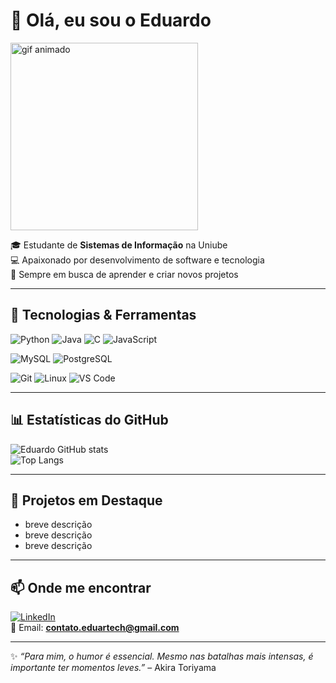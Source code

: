 # 👋 Olá, eu sou o Eduardo 

<img src="https://i.imgflip.com/65qngn.gif" width="300" alt="gif animado"/>

🎓 Estudante de **Sistemas de Informação** na Uniube  
💻 Apaixonado por desenvolvimento de software e tecnologia  
🚀 Sempre em busca de aprender e criar novos projetos  

---

## 🔧 Tecnologias & Ferramentas
![Python](https://img.shields.io/badge/Python-3776AB?style=for-the-badge&logo=python&logoColor=white)
![Java](https://img.shields.io/badge/Java-ED8B00?style=for-the-badge&logo=openjdk&logoColor=white)
![C](https://img.shields.io/badge/C-00599C?style=for-the-badge&logo=c&logoColor=white)
![JavaScript](https://img.shields.io/badge/JavaScript-F7DF1E?style=for-the-badge&logo=javascript&logoColor=black)

![MySQL](https://img.shields.io/badge/MySQL-4479A1?style=for-the-badge&logo=mysql&logoColor=white)
![PostgreSQL](https://img.shields.io/badge/PostgreSQL-316192?style=for-the-badge&logo=postgresql&logoColor=white)

![Git](https://img.shields.io/badge/Git-F05032?style=for-the-badge&logo=git&logoColor=white)
![Linux](https://img.shields.io/badge/Linux-FCC624?style=for-the-badge&logo=linux&logoColor=black)
![VS Code](https://img.shields.io/badge/VSCode-007ACC?style=for-the-badge&logo=visual-studio-code&logoColor=white)

---

## 📊 Estatísticas do GitHub
![Eduardo GitHub stats](https://github-readme-stats.vercel.app/api?username=eduardonascimentosilva&show_icons=true&theme=tokyonight)  
![Top Langs](https://github-readme-stats.vercel.app/api/top-langs/?username=eduardonascimentosilva&layout=compact&theme=tokyonight)

---

## 📌 Projetos em Destaque
- breve descrição  
- breve descrição  
- breve descrição  

---

## 📫 Onde me encontrar
[![LinkedIn](https://img.shields.io/badge/LinkedIn-0A66C2?style=for-the-badge&logo=linkedin&logoColor=white)](https://www.linkedin.com/in/eduardo-do-nascimento-silva-3982201b9/)  
📧 Email: **contato.eduartech@gmail.com**

---

✨ *“Para mim, o humor é essencial. Mesmo nas batalhas mais intensas, é importante ter momentos leves.”* – Akira Toriyama  
